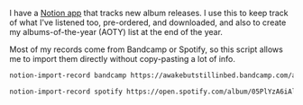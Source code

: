 
I have a [Notion app](https://www.notion.so/Release-Tracker-5f967c3b1c30445b857ad3093c96b282?pvs=4) that tracks new album releases. I use this to keep track of what I've listened too, pre-ordered, and downloaded, and also to create my albums-of-the-year (AOTY) list at the end of the year.

Most of my records come from Bandcamp or Spotify, so this script allows me to import them directly without copy-pasting a lot of info.

```bash
notion-import-record bandcamp https://awakebutstillinbed.bandcamp.com/album/chaos-takes-the-wheel-and-i-am-a-passenger https://ashtuesday.bandcamp.com/track/calypso

notion-import-record spotify https://open.spotify.com/album/05PlYzA6iAlIjPclb5dUcb
```
